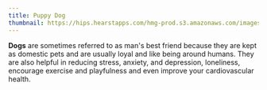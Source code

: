 ```yaml
---
title: Puppy Dog
thumbnail: https://hips.hearstapps.com/hmg-prod.s3.amazonaws.com/images/dog-puppy-on-garden-royalty-free-image-1586966191.jpg?crop=1.00xw:0.669xh;0,0.190xh&resize=640:*
---
```

**Dogs** are sometimes referred to as man's best friend because they are kept as domestic pets and are usually loyal and like being around humans. They are also helpful in reducing stress, anxiety, and depression, loneliness, encourage exercise and playfulness and even improve your cardiovascular health.